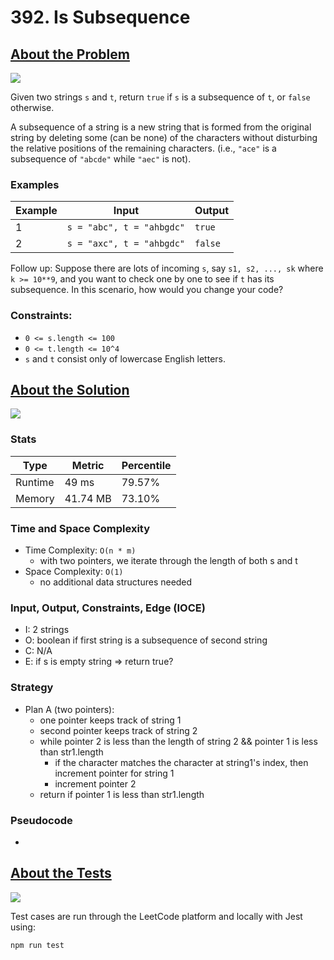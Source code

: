 # 392. Is Subsequence

## <a href='https://leetcode.com/problems/is-subsequence/?envType=daily-question&envId=2023-09-22'>About the Problem</a>

<img src='https://img.shields.io/badge/LeetCode-FFA116.svg?style=for-the-badge&logo=LeetCode&logoColor=white' />

Given two strings `s` and `t`, return `true` if `s` is a subsequence of `t`, or `false` otherwise.

A subsequence of a string is a new string that is formed from the original string by deleting some (can be none) of the characters without disturbing the relative positions of the remaining characters. (i.e., `"ace"` is a subsequence of `"abcde"` while `"aec"` is not).

### Examples

| Example| Input | Output |
| --- | --- | --- |
| 1 | `s = "abc", t = "ahbgdc"` | `true` |
| 2 | `s = "axc", t = "ahbgdc"` | `false` |

Follow up: Suppose there are lots of incoming `s`, say `s1, s2, ..., sk` where `k >= 10**9`, and you want to check one by one to see if `t` has its subsequence. In this scenario, how would you change your code?

### Constraints:

- `0 <= s.length <= 100`
- `0 <= t.length <= 10^4`
- `s` and `t` consist only of lowercase English letters.

## <a href='./isSubsequence.js'>About the Solution</a>

<img src='https://img.shields.io/badge/JavaScript-F7DF1E.svg?style=for-the-badge&logo=JavaScript&logoColor=black' />

### Stats
| Type | Metric | Percentile |
| --- | --- | --- |
| Runtime | 49 ms | 79.57% |
| Memory | 41.74 MB | 73.10% |

### Time and Space Complexity
  - Time Complexity: `O(n * m)`
    - with two pointers, we iterate through the length of both s and t
  - Space Complexity: `O(1)`
    - no additional data structures needed

### Input, Output, Constraints, Edge (IOCE)

  - I: 2 strings
  - O: boolean if first string is a subsequence of second string
  - C: N/A
  - E: if s is empty string => return true?

### Strategy
- Plan A (two pointers):
  - one pointer keeps track of string 1
  - second pointer keeps track of string 2
  - while pointer 2 is less than the length of string 2 && pointer 1 is less than str1.length
    - if the character matches the character at string1's index, then increment pointer for string 1
    - increment pointer 2
  - return if pointer 1 is less than str1.length

### Pseudocode
-

## <a href='./isSubsequence.test.js'>About the Tests</a>

<img src='https://img.shields.io/badge/Jest-C21325.svg?style=for-the-badge&logo=Jest&logoColor=white' />

Test cases are run through the LeetCode platform and locally with Jest using:
```
npm run test
```